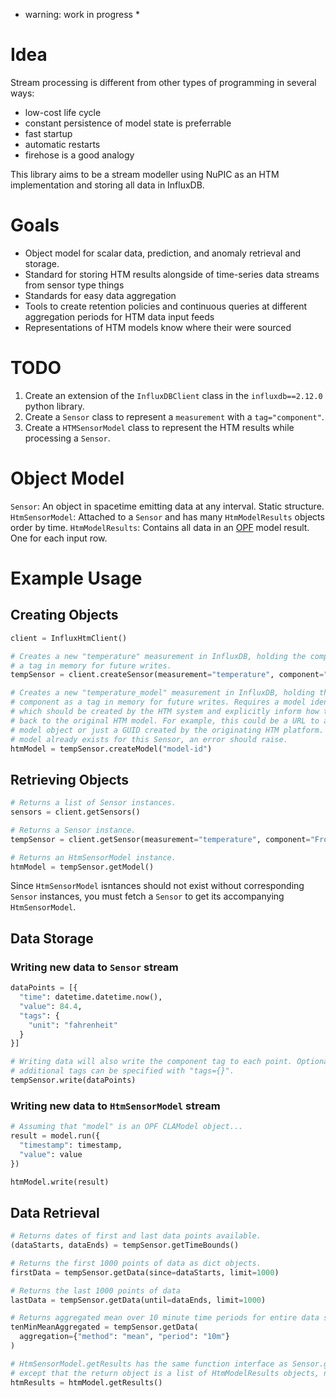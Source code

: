 * warning: work in progress *


# Idea

Stream processing is different from other types of programming in several ways:

- low-cost life cycle
- constant persistence of model state is preferrable
- fast startup
- automatic restarts
- firehose is a good analogy


This library aims to be a stream modeller using NuPIC as an HTM implementation and storing all data in InfluxDB. 

# Goals

- Object model for scalar data, prediction, and anomaly retrieval and storage.
- Standard for storing HTM results alongside of time-series data streams from sensor type things
- Standards for easy data aggregation
- Tools to create retention policies and continuous queries at different aggregation periods for HTM data input feeds
- Representations of HTM models know where their were sourced

# TODO

1. Create an extension of the `InfluxDBClient` class in the `influxdb==2.12.0` python library.
1. Create a `Sensor` class to represent a `measurement` with a `tag="component"`.
1. Create a `HTMSensorModel` class to represent the HTM results while processing a `Sensor`.

# Object Model

`Sensor`: An object in spacetime emitting data at any interval. Static structure.
`HtmSensorModel`: Attached to a `Sensor` and has many `HtmModelResults` objects order by time.
`HtmModelResults`: Contains all data in an [OPF](https://github.com/numenta/nupic/tree/master/src/nupic/frameworks/opf) model result. One for each input row. 


# Example Usage

## Creating Objects

```python
client = InfluxHtmClient()

# Creates a new "temperature" measurement in InfluxDB, holding the component as 
# a tag in memory for future writes.
tempSensor = client.createSensor(measurement="temperature", component="Front+Door")

# Creates a new "temperature_model" measurement in InfluxDB, holding the 
# component as a tag in memory for future writes. Requires a model identifier, 
# which should be created by the HTM system and explicitly inform how to get 
# back to the original HTM model. For example, this could be a URL to a HITC
# model object or just a GUID created by the originating HTM platform. If a 
# model already exists for this Sensor, an error should raise.
htmModel = tempSensor.createModel("model-id")
```

## Retrieving Objects

```python
# Returns a list of Sensor instances.
sensors = client.getSensors()

# Returns a Sensor instance.
tempSensor = client.getSensor(measurement="temperature", component="Front+Door")

# Returns an HtmSensorModel instance.
htmModel = tempSensor.getModel()
```

Since `HtmSensorModel` isntances should not exist without corresponding `Sensor` instances, you must fetch a `Sensor` to get its accompanying `HtmSensorModel`.

## Data Storage

### Writing new data to `Sensor` stream

```python
dataPoints = [{
  "time": datetime.datetime.now(),
  "value": 84.4,
  "tags": {
    "unit": "fahrenheit"
  }
}]

# Writing data will also write the component tag to each point. Optionally, 
# additional tags can be specified with "tags={}".
tempSensor.write(dataPoints)
```

### Writing new data to `HtmSensorModel` stream

```python
# Assuming that "model" is an OPF CLAModel object...
result = model.run({
  "timestamp": timestamp,
  "value": value
})

htmModel.write(result)
```

## Data Retrieval

```python
# Returns dates of first and last data points available.
(dataStarts, dataEnds) = tempSensor.getTimeBounds()

# Returns the first 1000 points of data as dict objects.
firstData = tempSensor.getData(since=dataStarts, limit=1000)

# Returns the last 1000 points of data
lastData = tempSensor.getData(until=dataEnds, limit=1000)

# Returns aggregated mean over 10 minute time periods for entire data set.
tenMinMeanAggregated = tempSensor.getData(
  aggregation={"method": "mean", "period": "10m"}
)

# HtmSensorModel.getResults has the same function interface as Sensor.getData,
# except that the return object is a list of HtmModelResults objects, not dicts.
htmResults = htmModel.getResults()
```
